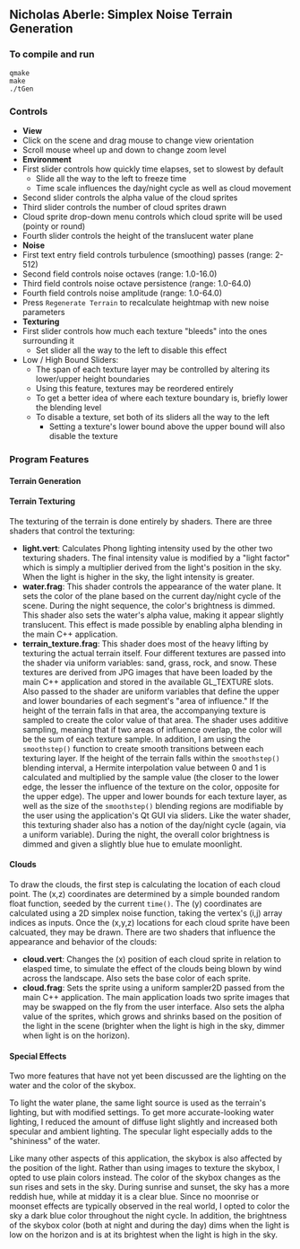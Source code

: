## Nicholas Aberle: Simplex Noise Terrain Generation

### To compile and run
```
qmake
make
./tGen
```

### Controls
* **View**
 * Click on the scene and drag mouse to change view orientation
 * Scroll mouse wheel up and down to change zoom level
* **Environment**
 * First slider controls how quickly time elapses, set to slowest by default
    * Slide all the way to the left to freeze time
    * Time scale influences the day/night cycle as well as cloud movement
 * Second slider controls the alpha value of the cloud sprites
 * Third slider controls the number of cloud sprites drawn
 * Cloud sprite drop-down menu controls which cloud sprite will be used (pointy or round)
 * Fourth slider controls the height of the translucent water plane
* **Noise**
 * First text entry field controls turbulence (smoothing) passes (range: 2-512)
 * Second field controls noise octaves (range: 1.0-16.0)
 * Third field controls noise octave persistence (range: 1.0-64.0)
 * Fourth field controls noise amplitude (range: 1.0-64.0)
 * Press `Regenerate Terrain` to recalculate heightmap with new noise parameters
* **Texturing**
 * First slider controls how much each texture "bleeds" into the ones surrounding it
   * Set slider all the way to the left to disable this effect
 * Low / High Bound Sliders:
    * The span of each texture layer may be controlled by altering its lower/upper height boundaries
    * Using this feature, textures may be reordered entirely
    * To get a better idea of where each texture boundary is, briefly lower the blending level
    * To disable a texture, set both of its sliders all the way to the left
      * Setting a texture's lower bound above the upper bound will also disable the texture


### Program Features


#### Terrain Generation


#### Terrain Texturing
The texturing of the terrain is done entirely by shaders. There are three shaders that control the texturing:
* **light.vert**: Calculates Phong lighting intensity used by the other two texturing shaders. The final intensity value is modified by a "light factor" which is simply a multiplier derived from the light's position in the sky. When the light is higher in the sky, the light intensity is greater.
* **water.frag**: This shader controls the appearance of the water plane. It sets the color of the plane based on the current day/night cycle of the scene. During the night sequence, the color's brightness is dimmed. This shader also sets the water's alpha value, making it appear slightly translucent. This effect is made possible by enabling alpha blending in the main C++ application.
* **terrain_texture.frag**: This shader does most of the heavy lifting by texturing the actual terrain itself. Four different textures are passed into the shader via uniform variables: sand, grass, rock, and snow. These textures are derived from JPG images that have been loaded by the main C++ application and stored in the available GL_TEXTURE slots. Also passed to the shader are uniform variables that define the upper and lower boundaries of each segment's "area of influence." If the height of the terrain falls in that area, the accompanying texture is sampled to create the color value of that area. The shader uses additive sampling, meaning that if two areas of influence overlap, the color will be the sum of each texture sample. In addition, I am using the `smoothstep()` function to create smooth transitions between each texturing layer. If the height of the terrain falls within the `smoothstep()` blending interval, a Hermite interpolation value between 0 and 1 is calculated and multiplied by the sample value (the closer to the lower edge, the lesser the influence of the texture on the color, opposite for the upper edge). The upper and lower bounds for each texture layer, as well as the size of the `smoothstep()` blending regions are modifiable by the user using the application's Qt GUI via sliders. Like the water shader, this texturing shader also has a notion of the day/night cycle (again, via a uniform variable). During the night, the overall color brightness is dimmed and given a slightly blue hue to emulate moonlight.


#### Clouds
To draw the clouds, the first step is calculating the location of each cloud point. The (x,z) coordinates are determined by a simple bounded random float function, seeded by the current `time()`. The (y) coordinates are calculated using a 2D simplex noise function, taking the vertex's (i,j) array indices as inputs.
Once the (x,y,z) locations for each cloud sprite have been calcuated, they may be drawn. There are two shaders that influence the appearance and behavior of the clouds:
* **cloud.vert**: Changes the (x) position of each cloud sprite in relation to elasped time, to simulate the effect of the clouds being blown by wind across the landscape. Also sets the base color of each sprite.
* **cloud.frag**: Sets the sprite using a uniform sampler2D passed from the main C++ application. The main application loads two sprite images that may be swapped on the fly from the user interface. Also sets the alpha value of the sprites, which grows and shrinks based on the position of the light in the scene (brighter when the light is high in the sky, dimmer when light is on the horizon).


#### Special Effects
Two more features that have not yet been discussed are the lighting on the water and the color of the skybox. 

To light the water plane, the same light source is used as the terrain's lighting, but with modified settings. To get more accurate-looking water lighting, I reduced the amount of diffuse light slightly and increased both specular and ambient lighting. The specular light especially adds to the "shininess" of the water.

Like many other aspects of this application, the skybox is also affected by the position of the light. Rather than using images to texture the skybox, I opted to use plain colors instead. The color of the skybox changes as the sun rises and sets in the sky. During sunrise and sunset, the sky has a more reddish hue, while at midday it is a clear blue. Since no moonrise or moonset effects are typically observed in the real world, I opted to color the sky a dark blue color throughout the night cycle. In addition, the brightness of the skybox color (both at night and during the day) dims when the light is low on the horizon and is at its brightest when the light is high in the sky.
